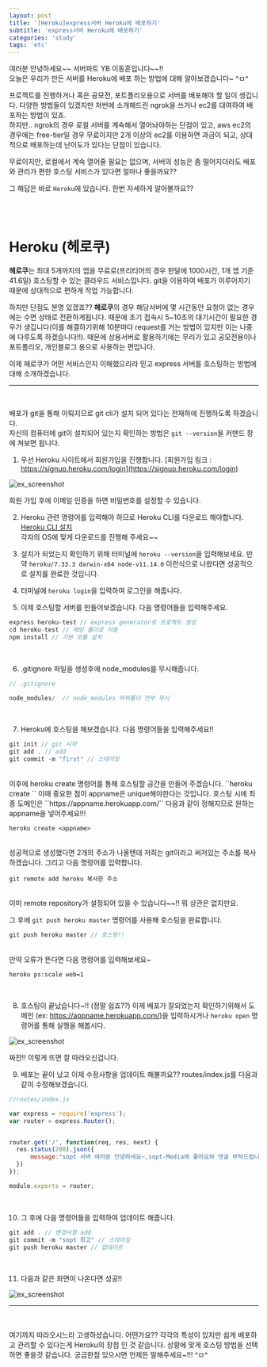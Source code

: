 ```yaml
---
layout: post
title: '[Heroku]express서버 Heroku에 배포하기'
subtitle: 'express서버 Heroku에 배포하기'
categories: 'study'
tags: 'etc'
---
```


여러분 안녕하세요~~
서버파트 YB 이동훈입니다~~!!  
오늘은 우리가 만든 서버를 Heroku에 배포 하는 방법에 대해 알아보겠습니다~ ^ㅁ^

프로젝트를 진행하거나 혹은 공모전, 포트폴리오용으로 서버를 배포해야 할 일이 생깁니다. 다양한 방법들이 있겠지만 저번에 소개해드린 ngrok을 쓰거나 ec2를 대여하여 배포하는 방법이 있죠.  
하지만.. ngrok의 경우 로컬 서버를 계속해서 열어놔야하는 단점이 있고, aws ec2의 경우에는 free-tier일 경우 무료이지만 2개 이상의 ec2를 이용하면 과금이 되고, 상대적으로 배포하는데 난이도가 있다는 단점이 있습니다.

무료이지만, 로컬에서 계속 열어줄 필요는 없으며, 서버의 성능은 좀 떨어지더라도 배포와 관리가 편한 호스팅 서비스가 있다면 얼마나 좋을까요??

그 해답은 바로 ``Heroku``에 있습니다. 한번 자세하게 알아볼까요??


<br>
<br>

# Heroku (헤로쿠)

**헤로쿠**는 최대 5개까지의 앱을 무료로(프리티어의 경우 한달에 1000시간, 1개 앱 기준 41.6일) 호스팅할 수 있는 클라우드 서비스입니다. git을 이용하여 배포가 이루어지기 때문에 상대적으로 편하게 작업 가능합니다.

하지만 단점도 분명 있겠죠?? **헤로쿠**의 경우 해당서버에 몇 시간동안 요청이 없는 경우에는 수면 상태로 전환하게됩니다. 때문에 초기 접속시 5~10초의 대기시간이 필요한 경우가 생깁니다(이를 해결하기위해 10분마다 request를 거는 방법이 있지만 이는 나중에 다루도록 하겠습니다!!). 때문에 상용서버로 활용하기에는 무리가 있고 공모전용이나 포트폴리오, 개인블로그 용으로 사용하는 편입니다.

이제 헤로쿠가 어떤 서비스인지 이해했으리라 믿고 express 서버를 호스팅하는 방법에 대해 소개하겠습니다.

---
<br>

배포가 git을 통해 이뤄지므로 git cli가 설치 되어 있다는 전재하에 진행하도록 하겠습니다.  
자신의 컴퓨터에 git이 설치되어 있는지 확인하는 방법은 ``git --version``을 커맨드 창에 쳐보면 됩니다.

1) 우선 Heroku 사이트에서 회원가입을 진행합니다. [회원가입 링크 : https://signup.heroku.com/login](https://signup.heroku.com/login) 

![ex_screenshot](/assets/img/posts/heroku_signup.jpg)

<span class="cen">회원 가입 후에 이메일 인증을 하면 비밀번호를 설정할 수 있습니다.</span>

2) Heroku 관련 명령어를 입력해야 하므로 Heroku CLI를 다운로드 해야합니다. [Heroku CLI 설치](https://devcenter.heroku.com/articles/getting-started-with-nodejs#set-up)  
각자의 OS에 맞게 다운로드를 진행해 주세요~~

3) 설치가 되었는지 확인하기 위해 터미널에 ``heroku --version``을 입력해보세요. 만약 ``heroku/7.33.3 darwin-x64 node-v11.14.0`` 이런식으로 나왔다면 성공적으로 설치를 완료한 것입니다.



4) 터미널에 ``heroku login``을 입력하여 로그인을 해줍니다.


5) 이제 호스팅할 서버를 만들어보겠습니다. 다음 명령어들을 입력해주세요.

```javascript
express heroku-test // express generator로 프로젝트 생성 
cd heroku-test // 해당 폴더로 이동
npm install // 기본 모듈 설치
```
<br>

6) .gitignore 파일을 생성후에 node_modules를 무시해줍니다.

```javascript
// .gitignore

node_modules/  // node_modules 하위폴더 전부 무시
```
<br>

7) Heroku에 호스팅을 해보겠습니다. 다음 명령어들을 입력해주세요!!

``` javascript
git init // git 시작
git add . // add 
git commit -m "first" // 스테이징
```
<br>
이후에 heroku create 명령어를 통해 호스팅할 공간을 만들어 주겠습니다. ``heroku create <appname>`` 이때 중요한 점이 appname은 unique해야한다는 것입니다. 호스팅 시에 최종 도메인은 ``https://appname.herokuapp.com/`` 다음과 같이 정해지므로 원하는 appname을 넣어주세요!!!

```
heroku create <appname>
```
<br>
성공적으로 생성했다면 2개의 주소가 나올텐데 저희는 git이라고 써저있는 주소를 복사하겠습니다. 그리고 다음 명령어를 입력합니다.

```
git remote add heroku 복사한 주소 
```
<br>
이미 remote repository가 설정되어 있을 수 있습니다~~!! 뭐 상관은 없지만요.

그 후에 ``git push heroku master`` 명령어를 사용해 호스팅을 완료합니다.

```javascript
git push heroku master // 호스팅!! 
```
<br>
만약 오류가 뜬다면 다음 명령어를 입력해보세요~

```
heroku ps:scale web=1
```
<br>

8) 호스팅이 끝났습니다~!! (정말 쉽죠??) 이제 배포가 잘되었는지 확인하기위해서 도메인 (ex: https://appname.herokuapp.com/)을 입력하시거나 ``heroku open`` 명령어를 통해 실행을 해봅시다.

![ex_screenshot](/assets/img/posts/open.jpg)

<span class="cen">짜잔!! 이렇게 뜨면 잘 따라오신겁니다.</span>
<br>

9) 배포는 끝이 났고 이제 수정사항을 업데이트 해볼까요?? routes/index.js를 다음과 같이 수정해보겠습니다.

```javascript
//routes/index.js

var express = require('express');
var router = express.Router();


router.get('/', function(req, res, next) {
  res.status(200).json({
      message:"sopt 서버 여러분 안녕하세요~,sopt-Media에 좋아요와 댓글 부탁드립니다!!(꾸벅)",
  })
});

module.exports = router;
```
<br>

10) 그 후에 다음 명령어들을 입력하여 업데이트 해줍니다.

```javascript
git add . // 변경사항 add 
git commit -m "sopt 최고" // 스테이징
git push heroku master // 업데이트 
```

<br>

11) 다음과 같은 화면이 나온다면 성공!! 

![ex_screenshot](/assets/img/posts/soptme.jpg)

---

<br>
<br>
여기까지 따라오시느라 고생하셨습니다. 어떤가요?? 각각의 특성이 있지만 쉽게 배포하고 관리할 수 있다는게 Heroku의 장점 인 것 같습니다. 상황에 맞게 호스팅 방법을 선택하면 좋을것 같습니다. 궁금한점 있으시면 언제든 말해주세요~!!!
^ㅁ^